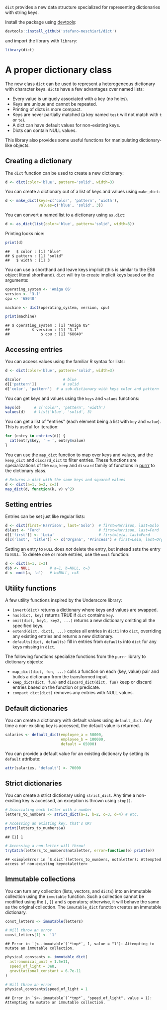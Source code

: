 `dict` provides a new data structure specialized for representing dictionaries with string keys.

Install the package using [devtools](http://cran.r-%20project.org/package=devtools):

``` r
devtools::install_github('stefano-meschiari/dict')
```

and import the library with `library`:

``` r
library(dict)
```

A proper dictionary class
=========================

The new class `dict` can be used to represent a heterogeneous dictionary with character keys. `dict`s have a few advantages over named lists:

-   Every value is uniquely associated with a key (no holes).
-   Keys are unique and cannot be repeated.
-   Printing of dicts is more compact.
-   Keys are never partially matched (a key named `test` will not match with `t` or `te`).
-   A dict can have default values for non-existing keys.
-   Dicts can contain NULL values.

This library also provides some useful functions for manipulating dictionary-like objects.

Creating a dictionary
---------------------

The `dict` function can be used to create a new dictionary:

``` r
d <- dict(color='blue', pattern='solid', width=3)
```

You can create a dictionary out of a list of keys and values using `make_dict`:

``` r
d <- make_dict(keys=c('color', 'pattern', 'width'),
               values=c('blue', 'solid', 3))
```

You can convert a named list to a dictionary using `as.dict`:

``` r
d <- as_dict(list(color='blue', pattern='solid', width=3))
```

Printing looks nice:

``` r
print(d)
```

    ##   $ color : [1] "blue"
    ## $ pattern : [1] "solid"
    ##   $ width : [1] 3

You can use a shorthand and leave keys implicit (this is similar to the ES6 object literal shorthand). `dict` will try to create implicit keys based on the arguments:

``` r
operating_system <- 'Amiga OS'
version <- '3.1'
cpu <- '68040'

machine <- dict(operating_system, version, cpu)

print(machine)
```

    ## $ operating_system : [1] "Amiga OS"
    ##          $ version : [1] "3.1"
    ##              $ cpu : [1] "68040"

Accessing entries
-----------------

You can access values using the familiar R syntax for lists:

``` r
d <- dict(color='blue', pattern='solid', width=3)

d$color                   # blue
d[['pattern']]            # solid
d['color', 'pattern']  # a sub-dictionary with keys color and pattern
```

You can get keys and values using the `keys` and `values` functions:

``` r
keys(d)      # c('color', 'pattern', 'width')
values(d)    # list('blue', 'solid', 3)
```

You can get a list of "entries" (each element being a list with `key` and `value`). This is useful for iteration:

``` r
for (entry in entries(d)) {
  cat(entry$key, ' = ', entry$value)
}
```

You can use the `map_dict` function to map over keys and values, and the `keep_dict` and `discard_dict` to filter entries. These functions are specializations of the `map`, `keep` and `discard` family of functions in [purrr](https://github.com/hadley/purrr) to the dictionary class.

``` r
# Returns a dict with the same keys and squared values
d <- dict(a=1, b=2, c=3)
map_dict(d, function(k, v) v^2)
```

Setting entries
---------------

Entries can be set just like regular lists:

``` r
d <- dict(first='Harrison', last='Solo')  # first=Harrison, last=Solo
d$last <- 'Ford'                          # first=Harrison, last=Ford
d[['first']] <- 'Leia'                    # first=Leia, last=Ford
d[c('last', 'title')] <- c('Organa', 'Princess') # first=Leia, last=Organa, title=Princess
```

Setting an entry to `NULL` does *not* delete the entry, but instead sets the entry to `NULL`. To delete one or more entries, use the `omit` function:

``` r
d <- dict(a=1, c=3)
d$b <- NULL         # a=1, b=NULL, c=3
d <- omit(a, 'a')   # b=NULL, c=3
```

Utility functions
-----------------

A few utility functions inspired by the Underscore library:

-   `invert(dict)` returns a dictionary where keys and values are swapped.
-   `has(dict, key)` returns TRUE if `dict` contains `key`.
-   `omit(dict, key1, key2, ...)` returns a new dictionary omitting all the specified keys.
-   `extend(dict, dict1, ...)` copies all entries in `dict1` into `dict`, overriding any existing entries and returns a new dictionary.
-   `defaults(dict, defaults)` fill in entries from `defaults` into `dict` for any keys missing in `dict`.

The following functions specialize functions from the `purrr` library to dictionary objects:

-   `map_dict(dict, fun, ...)` calls a function on each (key, value) pair and builds a dictionary from the transformed input.
-   `keep_dict(dict, fun)` and `discard_dict(dict, fun)` keep or discard entries based on the function or predicate.
-   `compact_dict(dict)` removes any entries with NULL values.

Default dictionaries
--------------------

You can create a dictionary with default values using `default_dict`. Any time a non-existing key is accessed, the default value is returned.

``` r
salaries <- default_dict(employee_a = 50000,
                         employee_b = 100000,
                         default = 65000)
```

You can provide a default value for an existing dictionary by setting its `default` attribute:

``` r
attr(salaries, 'default') <- 70000
```

Strict dictionaries
-------------------

You can create a strict dictionary using `strict_dict`. Any time a non-existing key is accessed, an exception is thrown using `stop()`.

``` r
# Associating each letter with a number
letters_to_numbers <- strict_dict(a=1, b=2, c=3, d=4) # etc.

# Accessing an existing key, that's OK!
print(letters_to_numbers$a)
```

    ## [1] 1

``` r
# Accessing a non-letter will throw!
tryCatch(letters_to_numbers$notaletter, error=function(e) print(e))
```

    ## <simpleError in `$.dict`(letters_to_numbers, notaletter): Attempted access of non-existing keynotaletter>

Immutable collections
---------------------

You can turn any collection (lists, vectors, and `dicts`) into an immutable collection using the `immutable` function. Such a collection cannot be modified using the `[`, `[[` and `$` operators; otherwise, it will behave the same as the original collection. The `immutable_dict` function creates an immutable dictionary.

``` r
const_letters <- immutable(letters)

# Will throw an error
const_letters[1] <- '1' 
```

    ## Error in `[<-.immutable`(`*tmp*`, 1, value = "1"): Attempting to mutate an immutable collection.

``` r
physical_constants <- immutable_dict(
  astronomical_unit = 1.5e11,
  speed_of_light = 3e8,
  gravitational_constant = 6.7e-11
)

# Will throw an error
physical_constants$speed_of_light = 1
```

    ## Error in `$<-.immutable`(`*tmp*`, "speed_of_light", value = 1): Attempting to mutate an immutable collection.
